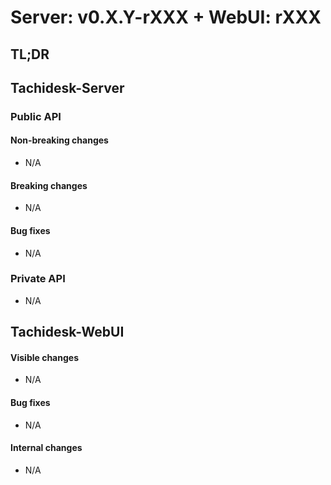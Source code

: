 # Server: v0.X.Y-rXXX + WebUI: rXXX
## TL;DR
<!-- TODO: fill before release -->

## Tachidesk-Server
### Public API
#### Non-breaking changes
- N/A

#### Breaking changes
- N/A

#### Bug fixes
- N/A

### Private API
- N/A


## Tachidesk-WebUI
#### Visible changes
- N/A

#### Bug fixes
- N/A

#### Internal changes
- N/A
